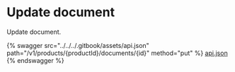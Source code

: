 # Update document

Update document.

{% swagger src="../../../.gitbook/assets/api.json" path="/v1/products/{productId}/documents/{id}" method="put" %}
[api.json](../../../.gitbook/assets/api.json)
{% endswagger %}
